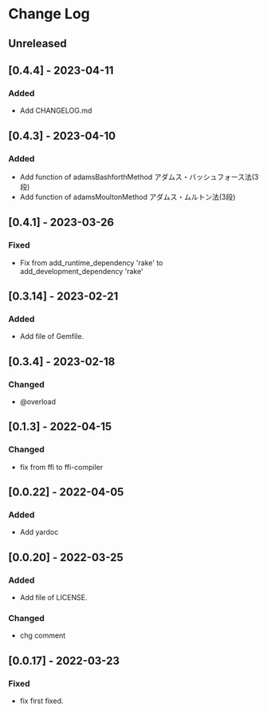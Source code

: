 # Change Log

## Unreleased

## [0.4.4] - 2023-04-11

### Added
- Add CHANGELOG.md

## [0.4.3] - 2023-04-10

### Added 
- Add function of adamsBashforthMethod アダムス・バッシュフォース法(3段)
- Add function of adamsMoultonMethod   アダムス・ムルトン法(3段)

## [0.4.1] - 2023-03-26

### Fixed
- Fix from add_runtime_dependency 'rake'
        to add_development_dependency 'rake'

## [0.3.14] - 2023-02-21

### Added 
- Add file of Gemfile.

## [0.3.4] - 2023-02-18

### Changed
- @overload

## [0.1.3] - 2022-04-15

### Changed
- fix from ffi to ffi-compiler

## [0.0.22] - 2022-04-05

### Added
- Add yardoc

## [0.0.20] - 2022-03-25

### Added
- Add file of LICENSE.

### Changed
- chg comment

## [0.0.17] - 2022-03-23

### Fixed
- fix first fixed.



